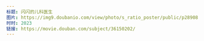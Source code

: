 ```yaml
---
标题: 闪闪的儿科医生
图片: https://img9.doubanio.com/view/photo/s_ratio_poster/public/p2890844896.jpg
时时: 2023
链接: https://movie.douban.com/subject/36150202/
---
```


